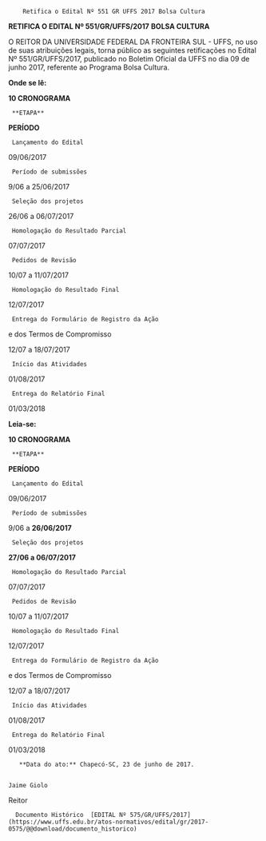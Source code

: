         Retifica o Edital Nº 551 GR UFFS 2017 Bolsa Cultura  

**RETIFICA O EDITAL Nº 551/GR/UFFS/2017** **BOLSA CULTURA**

  

 O REITOR DA UNIVERSIDADE FEDERAL DA FRONTEIRA SUL - UFFS, no uso de suas atribuições legais, torna público as seguintes retificações no Edital Nº 551/GR/UFFS/2017, publicado no Boletim Oficial da UFFS no dia 09 de junho 2017, referente ao Programa Bolsa Cultura.

  

 **Onde se lê:**

 **10 CRONOGRAMA**

     **ETAPA**

   **PERÍODO**

     Lançamento do Edital

   09/06/2017

     Período de submissões

   9/06 a 25/06/2017

     Seleção dos projetos

   26/06 a 06/07/2017

     Homologação do Resultado Parcial

   07/07/2017

     Pedidos de Revisão

   10/07 a 11/07/2017

     Homologação do Resultado Final

   12/07/2017

     Entrega do Formulário de Registro da Ação

 e dos Termos de Compromisso

   12/07 a 18/07/2017

     Início das Atividades

   01/08/2017

     Entrega do Relatório Final

   01/03/2018

      

 **Leia-se:**

 **10 CRONOGRAMA**

     **ETAPA**

   **PERÍODO**

     Lançamento do Edital

   09/06/2017

     Período de submissões

   9/06 a **26/06/2017**

     Seleção dos projetos

   **27/06 a 06/07/2017**

     Homologação do Resultado Parcial

   07/07/2017

     Pedidos de Revisão

   10/07 a 11/07/2017

     Homologação do Resultado Final

   12/07/2017

     Entrega do Formulário de Registro da Ação

 e dos Termos de Compromisso

   12/07 a 18/07/2017

     Início das Atividades

   01/08/2017

     Entrega do Relatório Final

   01/03/2018

       **Data do ato:** Chapecó-SC, 23 de junho de 2017.   
 

    Jaime Giolo   
 Reitor 

      Documento Histórico  [EDITAL Nº 575/GR/UFFS/2017](https://www.uffs.edu.br/atos-normativos/edital/gr/2017-0575/@@download/documento_historico)     
      